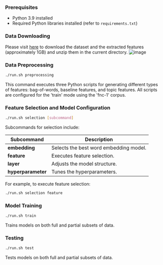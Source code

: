 ### Prerequisites
- Python 3.9 installed
- Required Python libraries installed (refer to `requirements.txt`)

### Data Downloading
Please visit [here](https://drive.google.com/drive/folders/1FpmW9SXt3loD_Cna0C33X_L83wJQDW6n?usp=drive_link) to download the dataset and the extracted features (approximately 1GB) and unzip them in the current directory.
![image](https://github.com/ZhangHe1019/Attention-StackLSTM-for-Stance-Detection-in-Fake-News-Challenge/assets/103262469/e3fb7aca-4be0-4122-9c24-ef36466c51f3)



### Data Preprocessing
```bash
./run.sh preprocessing
```
This command executes three Python scripts for generating different types of features: bag-of-words, baseline features, and topic features. All scripts are configured for the 'train' mode using the 'fnc-1' corpus.

### Feature Selection and Model Configuration
```bash
./run.sh selection [subcommand]
```
Subcommands for selection include:

| Subcommand      | Description                             |
|-----------------|-----------------------------------------|
| **embedding**   | Selects the best word embedding model.  |
| **feature**     | Executes feature selection.             |
| **layer**       | Adjusts the model structure.            |
| **hyperparameter** | Tunes the hyperparameters.           |

For example, to execute feature selection:
```bash
./run.sh selection feature
```

### Model Training
```bash
./run.sh train
```
Trains models on both full and partial subsets of data.

### Testing
```bash
./run.sh test
```
Tests models on both full and partial subsets of data.
